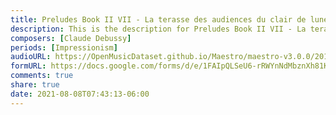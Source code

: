```yaml
---
title: Preludes Book II VII - La terasse des audiences du clair de lune (1)
description: This is the description for Preludes Book II VII - La terasse des audiences du clair de lune by Claude Debussy
composers: [Claude Debussy]
periods: [Impressionism]
audioURL: https://OpenMusicDataset.github.io/Maestro/maestro-v3.0.0/2013/ORIG-MIDI_01_7_8_13_Group__MID--AUDIO_02_R2_2013_wav--3.midi
formURL: https://docs.google.com/forms/d/e/1FAIpQLSeU6-rRWYnNdMbznXh81KFf2roQzTNs2G0NuUY3mGchlXnIYA/viewform
comments: true
share: true
date: 2021-08-08T07:43:13-06:00
---
```


